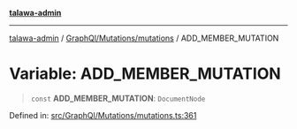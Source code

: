 [**talawa-admin**](../../../../README.md)

***

[talawa-admin](../../../../modules.md) / [GraphQl/Mutations/mutations](../README.md) / ADD\_MEMBER\_MUTATION

# Variable: ADD\_MEMBER\_MUTATION

> `const` **ADD\_MEMBER\_MUTATION**: `DocumentNode`

Defined in: [src/GraphQl/Mutations/mutations.ts:361](https://github.com/bint-Eve/talawa-admin/blob/e05e1a03180dbbfc7ba850102958ea6b6cd4b01e/src/GraphQl/Mutations/mutations.ts#L361)
